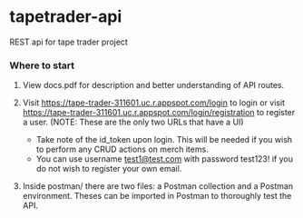 # tapetrader-api
REST api for tape trader project

### Where to start
1. View docs.pdf for description and better understanding of API routes.
2. Visit https://tape-trader-311601.uc.r.appspot.com/login to login or visit https://tape-trader-311601.uc.r.appspot.com/login/registration to register a user. (NOTE: These are the only two URLs that have a UI)
 
   - Take note of the id_token upon login. This will be needed if you wish to perform any CRUD actions on merch items. 
   - You can use username test1@test.com with password test123! if you do not wish to register your own email.

3. Inside postman/ there are two files: a Postman collection and a Postman environment. Theses can be imported in Postman to thoroughly test the API.
